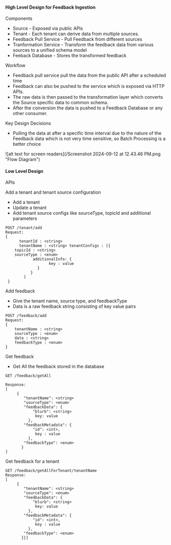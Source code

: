 <h4>High Level Design for Feedback Ingestion</h4>


Components
* Source - Exposed via public APIs
* Tenant - Each tenant can derive data from multiple sources.
* Feedback Pull Service -  Pull Feedback from different sources
* Tranformation Service - Transform the feedback data from various sources to a unified schema model
* Feeback Database - Stores the transformed feedback

Workflow
* Feedback pull service pull the data from the public API after a scheduled time 
* Feedback can also be pushed to the service which is exposed via HTTP APIs.
* The raw data is then passed to the transformation layer which converts the Source specific data to common schema.
* After the conversion the data is pushed to a Feedback Database or any other consumer.

Key Design Decisions
* Pulling the data at after a specific time interval due to the nature of the Feedback data which is not very time sensitive, so Batch Processing is a better choice

![alt text for screen readers](/Screenshot 2024-09-12 at 12.43.46 PM.png "Flow Diagram")

<h4>Low Level Design</h4>

APIs

Add a tenant and tenant source configuration 



* Add a tenant
* Update a tenant
* Add tenant source configs like sourceType, topicId and additional parameters

```
POST /tenant/add
Request:
{
      tenantId : <string>
      tenantName : <string>	tenantConfigs : [{
	topicId : <string>
	sourceType : <enum>
            additionalInfo: {
                   key : value
              }
           }
        ]
 }
```


Add feedback 

* Give the tenant name, source type, and feedbackType
* Data is a raw feedback string consisting of key value pairs

```
POST /feedback/add
Request:
{
	tenantName : <string>
	sourceType : <enum>
	data : <string>
	feedbackType : <enum>
}
```

Get feedback



* Get All the feedback stored in the database

```  
GET /feedback/getAll

Response:
[     
     {
        "tenantName": <string>
        "sourceType": <enum>
        "feedbackData": {
            "blurb": <string>
             key: value
          },
        "feedbackMetadata": {
            "id": <int>,
             key : value
          },
        "feedbackType": <enum>   
       }
]
```


Get feedback for a tenant

```
GET /feedback/getAllForTenant/tenantName
Response:
[     
     {
        "tenantName": <string>
        "sourceType": <enum>
        "feedbackData": {
            "blurb": <string>
             key: value
          },
        "feedbackMetadata": {
            "id": <int>,
             key : value
          },
        "feedbackType": <enum>   
       }}]

```
